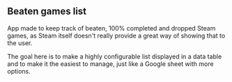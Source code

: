 ## Beaten games list

App made to keep track of beaten, 100% completed and dropped Steam games, as Steam itself doesn't really provide a great way of showing that to the user.

The goal here is to make a highly configurable list displayed in a data table and to make it the easiest to manage, just like a Google sheet with more options.

